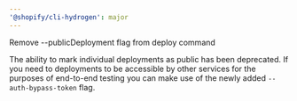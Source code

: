 ```yaml
---
'@shopify/cli-hydrogen': major
---
```


Remove --publicDeployment flag from deploy command

The ability to mark individual deployments as public has been deprecated. If you need to deployments to be accessible by other services for the purposes of end-to-end testing you can make use of the newly added `--auth-bypass-token` flag.
